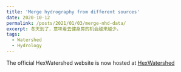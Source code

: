 ```yaml
---
title: 'Merge hydrography from different sources'
date: 2020-10-12
permalink: /posts/2021/01/03/merge-nhd-data/
excerpt: 冬天到了，意味着去健身房的机会越来越少。
tags:
  - Watershed
  - Hydrology
---
```


The official HexWatershed website is now hosted at 
[HexWatershed](https://www.hexwatershed.org)